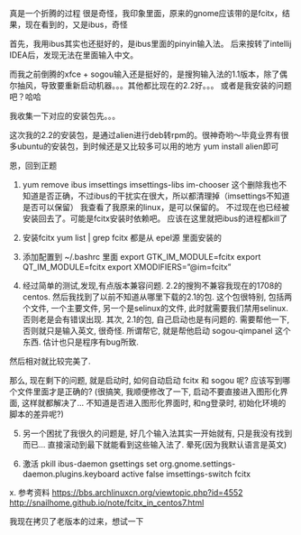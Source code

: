 真是一个折腾的过程
很是奇怪，我印象里面，原来的gnome应该带的是fcitx，结果，现在看到的，又是ibus，奇怪

首先，我用ibus其实也还挺好的，是ibus里面的pinyin输入法。
后来按转了intellij IDEA后，发现无法在里面输入中文。

而我之前倒腾的xfce + sogou输入还是挺好的，是搜狗输入法的1.1版本，除了偶尔抽风，导致要重新启动机器。。。其他都比现在的2.2好。。。
或者是我安装的问题吧？哈哈

我收集一下对应的安装包先。。。

这次我的2.2的安装包，是通过alien进行deb转rpm的。很神奇哟～毕竟业界有很多ubuntu的安装包，到时候还是又比较多可以用的地方
yum install alien即可

恩，回到正题
1. yum remove ibus imsettings imsettings-libs im-chooser
这个删除我也不知道是否正确，不过ibus的干扰实在很大，所以都清理掉（imsettings不知道是否可以保留）
我查看了我原来的linux，是可以保留的。
不过现在也已经被安装回去了。可能是fcitx安装时依赖吧。
应该在这里就把ibus的进程都kill了

2. 安装fcitx
yum list | grep fcitx
都是从 epel源 里面安装的

3. 添加配置到 ~/.bashrc 里面
export GTK_IM_MODULE=fcitx
export QT_IM_MODULE=fcitx
export XMODIFIERS=”@im=fcitx”

4. 经过简单的测试,发现,有点版本兼容问题. 2.2的搜狗不兼容我现在的1708的centos. 然后我找到了以前不知道从哪里下载的2.1的包.
这个包很特别, 包括两个文件, 一个主要文件, 另一个是selinux的文件, 此时就需要我们禁用selinux. 否则老是会有错误出现.
其次, 2.1的包, 自己启动也是有问题的. 需要帮他一下, 否则就只是输入英文, 很奇怪.
所谓帮它, 就是帮他启动 sogou-qimpanel 这个东西.
估计也只是程序有bug所致.

然后相对就比较完美了.

那么, 现在剩下的问题, 就是启动时, 如何自动启动 fcitx 和 sogou 呢? 应该写到哪个文件里面才是正确的? 
(很搞笑, 我顺便修改了一下, 启动不要直接进入图形化界面, 这样就都解决了... 不知道是否进入图形化界面时, 和ng登录时, 初始化环境的脚本的差异呢?)

5. 另一个困扰了我很久的问题是, 好几个输入法其实一开始就有, 只是我没有找到而已... 直接滚动到最下就能看到这些输入法了. 晕死(因为我默认语言是英文)

5. 激活
pkill ibus-daemon
gsettings set org.gnome.settings-daemon.plugins.keyboard active false
imsettings-switch fcitx

x. 参考资料
https://bbs.archlinuxcn.org/viewtopic.php?id=4552
http://snailhome.github.io/note/fcitx_in_centos7.html

我现在拷贝了老版本的过来，想试一下


